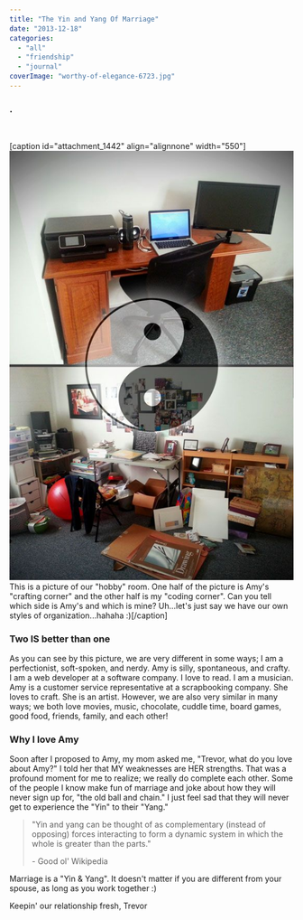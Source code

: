 ```yaml
---
title: "The Yin and Yang Of Marriage"
date: "2013-12-18"
categories: 
  - "all"
  - "friendship"
  - "journal"
coverImage: "worthy-of-elegance-6723.jpg"
---
```


### .

 

\[caption id="attachment\_1442" align="alignnone" width="550"\][![The Yin & Yang Of Marriage](/images/yin-yang.jpg)](https://freshlymarried.com/wp-content/uploads/2013/12/yin-yang.jpg) This is a picture of our "hobby" room. One half of the picture is Amy's "crafting corner" and the other half is my "coding corner". Can you tell which side is Amy's and which is mine? Uh...let's just say we have our own styles of organization...hahaha :)\[/caption\]

### Two IS better than one

As you can see by this picture, we are very different in some ways; I am a perfectionist, soft-spoken, and nerdy. Amy is silly, spontaneous, and crafty. I am a web developer at a software company. I love to read. I am a musician. Amy is a customer service representative at a scrapbooking company. She loves to craft. She is an artist. However, we are also very similar in many ways; we both love movies, music, chocolate, cuddle time, board games, good food, friends, family, and each other!

### Why I love Amy

Soon after I proposed to Amy, my mom asked me, "Trevor, what do you love about Amy?" I told her that MY weaknesses are HER strengths. That was a profound moment for me to realize; we really do complete each other. Some of the people I know make fun of marriage and joke about how they will never sign up for, "the old ball and chain." I just feel sad that they will never get to experience the "Yin" to their "Yang."

> "Yin and yang can be thought of as complementary (instead of opposing) forces interacting to form a dynamic system in which the whole is greater than the parts."
> 
> \- Good ol' Wikipedia

Marriage is a "Yin & Yang". It doesn't matter if you are different from your spouse, as long as you work together :)

Keepin' our relationship fresh, Trevor
